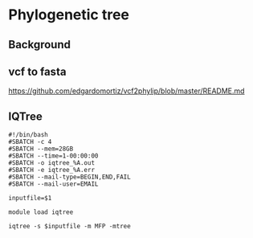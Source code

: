 # Phylogenetic tree

## Background

## vcf to fasta 
https://github.com/edgardomortiz/vcf2phylip/blob/master/README.md

## IQTree

```
#!/bin/bash
#SBATCH -c 4
#SBATCH --mem=28GB
#SBATCH --time=1-00:00:00
#SBATCH -o iqtree_%A.out
#SBATCH -e iqtree_%A.err
#SBATCH --mail-type=BEGIN,END,FAIL
#SBATCH --mail-user=EMAIL

inputfile=$1

module load iqtree

iqtree -s $inputfile -m MFP -mtree
```
